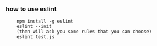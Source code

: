 ### how to use eslint
```
    npm install -g eslint
    eslint --init
    (then will ask you some rules that you can choose)
    eslint test.js
```